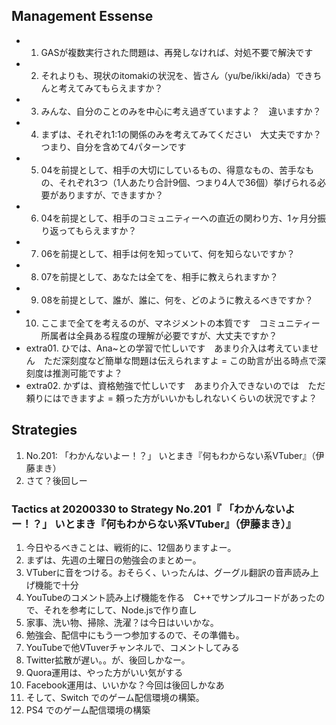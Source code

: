 ## Management Essense

- 01. GASが複数実行された問題は、再発しなければ、対処不要で解決です
- 02. それよりも、現状のitomakiの状況を、皆さん（yu/be/ikki/ada）できちんと考えてみてもらえますか？
- 03. みんな、自分のことのみを中心に考え過ぎていますよ？　違いますか？
- 04. まずは、それぞれ1:1の関係のみを考えてみてください　大丈夫ですか？　つまり、自分を含めて4パターンです
- 05. 04を前提として、相手の大切にしているもの、得意なもの、苦手なもの、それぞれ3つ（1人あたり合計9個、つまり4人で36個）挙げられる必要がありますが、できますか？
- 06. 04を前提として、相手のコミュニティーへの直近の関わり方、1ヶ月分振り返ってもらえますか？
- 07. 06を前提として、相手は何を知っていて、何を知らないですか？
- 08. 07を前提として、あなたは全てを、相手に教えられますか？
- 09. 08を前提として、誰が、誰に、何を、どのように教えるべきですか？
- 10. ここまで全てを考えるのが、マネジメントの本質です　コミュニティー所属者は全員ある程度の理解が必要ですが、大丈夫ですか？
- extra01. ひでは、Ana~との学習で忙しいです　あまり介入は考えていません　ただ深刻度など簡単な問題は伝えられますよ = この助言が出る時点で深刻度は推測可能ですよ？
- extra02. かずは、資格勉強で忙しいです　あまり介入できないのでは　ただ頼りにはできますよ = 頼った方がいいかもしれないくらいの状況ですよ？


## Strategies

1. No.201: 「わかんないよー！？」 いとまき『何もわからない系VTuber』（伊藤まき）
1. さて？後回しー

### Tactics at 20200330 to Strategy No.201『 「わかんないよー！？」 いとまき『何もわからない系VTuber』（伊藤まき）』

1. 今日やるべきことは、戦術的に、12個ありますよー。
1. まずは、先週の土曜日の勉強会のまとめー。
1. VTuberに音をつける。おそらく、いったんは、グーグル翻訳の音声読み上げ機能で十分
1. YouTubeのコメント読み上げ機能を作る　C++でサンプルコードがあったので、それを参考にして、Node.jsで作り直し
1. 家事、洗い物、掃除、洗濯？は今日はいいかな。
1. 勉強会、配信中にもう一つ参加するので、その準備も。
1. YouTubeで他VTuverチャンネルで、コメントしてみる
1. Twitter拡散が遅い。。が、後回しかなー。
1. Quora運用は、やった方がいい気がする
1. Facebook運用は、いいかな？今回は後回しかなあ
1. そして、Switch でのゲーム配信環境の構築。
1. PS4 でのゲーム配信環境の構築
